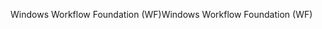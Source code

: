 <span data-ttu-id="07aef-101">Windows Workflow Foundation (WF)</span><span class="sxs-lookup"><span data-stu-id="07aef-101">Windows Workflow Foundation (WF)</span></span>